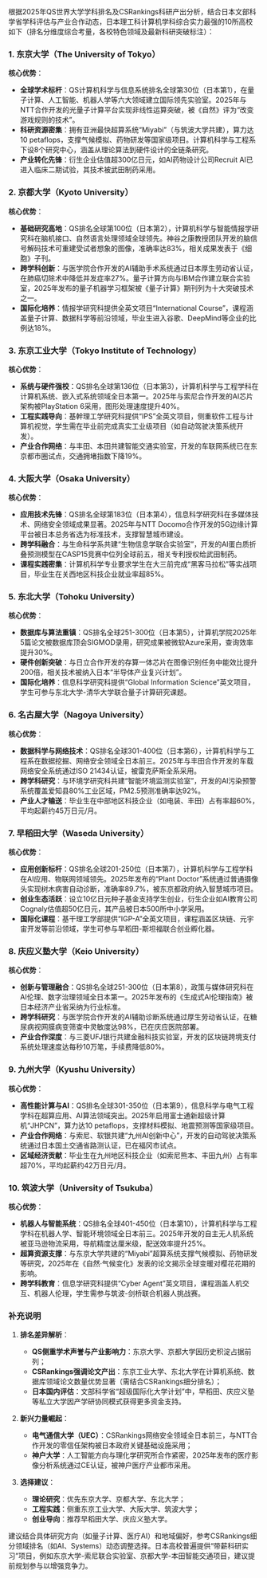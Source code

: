 根据2025年QS世界大学学科排名及CSRankings科研产出分析，结合日本文部科学省学科评估与产业合作动态，日本理工科计算机学科综合实力最强的10所高校如下（排名分维度综合考量，各校特色领域及最新科研突破标注）：

### 1. **东京大学（The University of Tokyo）**  
**核心优势**：  
- **全球学术标杆**：QS计算机科学与信息系统排名全球第30位（日本第1），在量子计算、人工智能、机器人学等六大领域建立国际领先实验室。2025年与NTT合作开发的光量子计算平台实现非线性运算突破，被《自然》评为“改变游戏规则的技术”。  
- **科研资源密集**：拥有亚洲最快超算系统“Miyabi”（与筑波大学共建），算力达10 petaflops，支撑气候模拟、药物研发等国家级项目。计算机科学与工程系下设8个研究中心，涵盖从理论算法到硬件设计的全链条研究。  
- **产业转化先锋**：衍生企业估值超300亿日元，如AI药物设计公司Recruit AI已进入临床二期试验，其技术被武田制药采用。

### 2. **京都大学（Kyoto University）**  
**核心优势**：  
- **基础研究高地**：QS排名全球第100位（日本第2），计算机科学与智能情报学研究科在脑机接口、自然语言处理领域全球领先。神谷之康教授团队开发的脑信号解码技术可重建受试者想象的图像，准确率达83%，相关成果发表于《细胞》子刊。  
- **跨学科创新**：与医学院合作开发的AI辅助手术系统通过日本厚生劳动省认证，在肺癌切除术中降低并发症率27%。量子计算方向与IBM合作建立联合实验室，2025年发布的量子机器学习框架被《量子计算》期刊列为十大突破技术之一。  
- **国际化培养**：情报学研究科提供全英文项目“International Course”，课程涵盖量子计算、数据科学等前沿领域，毕业生进入谷歌、DeepMind等企业的比例达18%。

### 3. **东京工业大学（Tokyo Institute of Technology）**  
**核心优势**：  
- **系统与硬件强校**：QS排名全球第136位（日本第3），计算机科学与工程学科在计算机系统、嵌入式系统领域全日本第一。2025年与索尼合作开发的AI芯片架构被PlayStation 6采用，图形处理速度提升40%。  
- **工程实践导向**：基幹理工学研究科提供“IPS”全英文项目，侧重软件工程与计算机视觉，学生需在毕业前完成真实工业级项目（如自动驾驶决策系统开发）。  
- **产业合作网络**：与丰田、本田共建智能交通实验室，开发的车联网系统已在东京都市圈试点，交通拥堵指数下降19%。

### 4. **大阪大学（Osaka University）**  
**核心优势**：  
- **应用技术先锋**：QS排名全球第183位（日本第4），信息科学研究科在多媒体技术、网络安全领域成果显著。2025年与NTT Docomo合作开发的5G边缘计算平台被日本总务省选为标准技术，支撑智慧城市建设。  
- **跨学科融合**：与生命科学系共建“生物信息学联合实验室”，开发的AI蛋白质折叠预测模型在CASP15竞赛中位列全球前五，相关专利授权给武田制药。  
- **课程实践密集**：计算机科学专业要求学生在大三前完成“黑客马拉松”等实战项目，毕业生在关西地区科技企业就业率超85%。

### 5. **东北大学（Tohoku University）**  
**核心优势**：  
- **数据库与算法重镇**：QS排名全球251-300位（日本第5），计算机学院2025年5篇论文被数据库顶会SIGMOD录用，研究成果被微软Azure采用，查询效率提升30%。  
- **硬件创新突破**：与日立合作开发的存算一体芯片在图像识别任务中能效比提升200倍，相关技术被纳入日本“半导体产业复兴计划”。  
- **国际化培养**：信息科学研究科提供“Global Information Science”英文项目，学生可参与东北大学-清华大学联合量子计算研究课题。

### 6. **名古屋大学（Nagoya University）**  
**核心优势**：  
- **数据科学与网络技术**：QS排名全球301-400位（日本第6），计算机科学与工程系在数据挖掘、网络安全领域全日本前三。2025年与丰田合作开发的车载网络安全系统通过ISO 21434认证，被雷克萨斯全系采用。  
- **跨学科研究**：与环境学研究科共建“智能环境监测实验室”，开发的AI污染预警系统覆盖爱知县80%工业区域，PM2.5预测准确率达92%。  
- **产业人才输送**：毕业生在中部地区科技企业（如电装、丰田）占有率超60%，平均起薪约45万日元/月。

### 7. **早稻田大学（Waseda University）**  
**核心优势**：  
- **应用创新标杆**：QS排名全球201-250位（日本第7），计算机科学与工程学科在AI应用、物联网领域领先。2025年发布的“Plant Doctor”系统通过普通摄像头实现树木病害自动诊断，准确率89.7%，被东京都政府纳入智慧城市项目。  
- **创业生态活跃**：设立10亿日元种子基金支持学生创业，衍生企业如AI教育公司Cognaly估值超50亿日元，其产品被日本500所中小学采用。  
- **国际化课程**：基干理工学部提供“IGP-A”全英文项目，课程涵盖区块链、元宇宙开发等前沿领域，学生可参与早稻田-斯坦福联合创业孵化器。

### 8. **庆应义塾大学（Keio University）**  
**核心优势**：  
- **创新与管理融合**：QS排名全球251-300位（日本第8），政策与媒体研究科在AI伦理、数字治理领域全日本第一。2025年发布的《生成式AI伦理指南》被日本经济产业省采纳为行业标准。  
- **跨学科研究**：与医学院合作开发的AI辅助诊断系统通过厚生劳动省认证，在糖尿病视网膜病变筛查中灵敏度达98%，已在庆应医院部署。  
- **产业合作深度**：与三菱UFJ银行共建金融科技实验室，开发的区块链跨境支付系统处理速度达每秒10万笔，手续费降低80%。

### 9. **九州大学（Kyushu University）**  
**核心优势**：  
- **高性能计算与AI**：QS排名全球301-350位（日本第9），信息科学与电气工程学科在超算应用、AI算法领域突出。2025年启用富士通新超级计算机“JHPCN”，算力达10 petaflops，支撑材料模拟、地震预测等国家级项目。  
- **产业合作网络**：与索尼、软银共建“九州AI创新中心”，开发的自动驾驶决策系统通过日本国土交通省路测认证，已在福冈市试点。  
- **区域经济贡献**：毕业生在九州地区科技企业（如索尼熊本、丰田九州）占有率超70%，平均起薪约42万日元/月。

### 10. **筑波大学（University of Tsukuba）**  
**核心优势**：  
- **机器人与智能系统**：QS排名全球401-450位（日本第10），计算机科学与工程学科在机器人学、智能环境领域全日本前三。2025年开发的自主无人机系统被亚马逊物流采用，导航精度达厘米级，配送效率提升25%。  
- **超算资源支撑**：与东京大学共建的“Miyabi”超算系统支撑气候模拟、药物研发等研究，2025年在《自然·气候变化》发表的论文揭示全球变暖对樱花花期的影响。  
- **跨学科教育**：信息学研究科提供“Cyber Agent”英文项目，课程涵盖人机交互、机器人伦理，学生需参与筑波-剑桥联合机器人挑战赛。

### 补充说明  
1. **排名差异解析**：  
   - **QS侧重学术声誉与产业影响力**：东京大学、京都大学因历史积淀占据前列；  
   - **CSRankings强调论文产出**：东京工业大学、东北大学在计算机系统、数据库领域论文数量优势显著（需结合CSRankings细分排名）；  
   - **日本国内评估**：文部科学省“超级国际化大学计划”中，早稻田、庆应义塾等私立大学因产学研协同模式获得更多资金支持。  

2. **新兴力量崛起**：  
   - **电气通信大学（UEC）**：CSRankings网络安全领域全日本前三，与NTT合作开发的零信任架构被日本政府关键基础设施采用；  
   - **神户大学**：人工智能方向与理化学研究所合作紧密，2025年发布的医疗影像分析系统通过CE认证，被神户医疗产业都市采用。  

3. **选择建议**：  
   - **理论研究**：优先东京大学、京都大学、东北大学；  
   - **工程实践**：侧重东京工业大学、大阪大学、筑波大学；  
   - **创业导向**：推荐早稻田大学、庆应义塾大学。  

建议结合具体研究方向（如量子计算、医疗AI）和地域偏好，参考CSRankings细分领域排名（如AI、Systems）动态调整选择。日本高校普遍提供“带薪科研实习”项目，例如东京大学-索尼联合实验室、京都大学-本田智能交通项目，建议提前规划参与以增强竞争力。